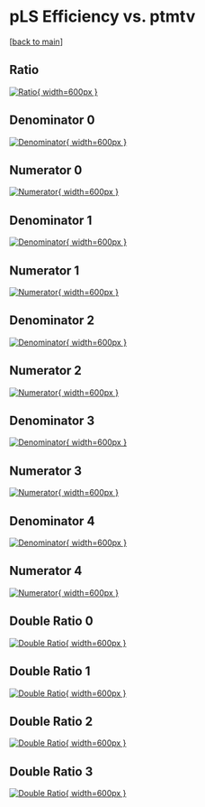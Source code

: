 # pLS Efficiency vs. ptmtv

[[back to main](./)]



## Ratio

[![Ratio](../mtv/var/pLS_xtr_211_0_eff_ptmtv.png){ width=600px }](../mtv/var/pLS_xtr_211_0_eff_ptmtv.pdf)

## Denominator 0

[![Denominator](../mtv/den/pLS_xtr_211_0_eff_ptmtv_den0.png){ width=600px }](../mtv/den/pLS_xtr_211_0_eff_ptmtv_den0.pdf)

## Numerator 0

[![Numerator](../mtv/num/pLS_xtr_211_0_eff_ptmtv_num0.png){ width=600px }](../mtv/num/pLS_xtr_211_0_eff_ptmtv_num0.pdf)

## Denominator 1

[![Denominator](../mtv/den/pLS_xtr_211_0_eff_ptmtv_den1.png){ width=600px }](../mtv/den/pLS_xtr_211_0_eff_ptmtv_den1.pdf)

## Numerator 1

[![Numerator](../mtv/num/pLS_xtr_211_0_eff_ptmtv_num1.png){ width=600px }](../mtv/num/pLS_xtr_211_0_eff_ptmtv_num1.pdf)

## Denominator 2

[![Denominator](../mtv/den/pLS_xtr_211_0_eff_ptmtv_den2.png){ width=600px }](../mtv/den/pLS_xtr_211_0_eff_ptmtv_den2.pdf)

## Numerator 2

[![Numerator](../mtv/num/pLS_xtr_211_0_eff_ptmtv_num2.png){ width=600px }](../mtv/num/pLS_xtr_211_0_eff_ptmtv_num2.pdf)

## Denominator 3

[![Denominator](../mtv/den/pLS_xtr_211_0_eff_ptmtv_den3.png){ width=600px }](../mtv/den/pLS_xtr_211_0_eff_ptmtv_den3.pdf)

## Numerator 3

[![Numerator](../mtv/num/pLS_xtr_211_0_eff_ptmtv_num3.png){ width=600px }](../mtv/num/pLS_xtr_211_0_eff_ptmtv_num3.pdf)

## Denominator 4

[![Denominator](../mtv/den/pLS_xtr_211_0_eff_ptmtv_den4.png){ width=600px }](../mtv/den/pLS_xtr_211_0_eff_ptmtv_den4.pdf)

## Numerator 4

[![Numerator](../mtv/num/pLS_xtr_211_0_eff_ptmtv_num4.png){ width=600px }](../mtv/num/pLS_xtr_211_0_eff_ptmtv_num4.pdf)

## Double Ratio 0

[![Double Ratio](../mtv/ratio/pLS_xtr_211_0_eff_ptmtv_ratio0.png){ width=600px }](../mtv/ratio/pLS_xtr_211_0_eff_ptmtv_ratio0.pdf)

## Double Ratio 1

[![Double Ratio](../mtv/ratio/pLS_xtr_211_0_eff_ptmtv_ratio1.png){ width=600px }](../mtv/ratio/pLS_xtr_211_0_eff_ptmtv_ratio1.pdf)

## Double Ratio 2

[![Double Ratio](../mtv/ratio/pLS_xtr_211_0_eff_ptmtv_ratio2.png){ width=600px }](../mtv/ratio/pLS_xtr_211_0_eff_ptmtv_ratio2.pdf)

## Double Ratio 3

[![Double Ratio](../mtv/ratio/pLS_xtr_211_0_eff_ptmtv_ratio3.png){ width=600px }](../mtv/ratio/pLS_xtr_211_0_eff_ptmtv_ratio3.pdf)

